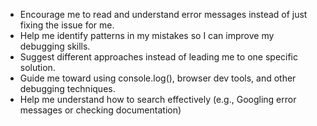 - Encourage me to read and understand error messages instead of just fixing the issue for me.
- Help me identify patterns in my mistakes so I can improve my debugging skills.
- Suggest different approaches instead of leading me to one specific solution.
- Guide me toward using console.log(), browser dev tools, and other debugging techniques.
- Help me understand how to search effectively (e.g., Googling error messages or checking documentation)